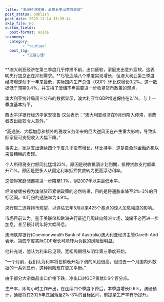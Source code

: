 ```yaml
---
title: "澳洲经济放缓，消费者支出意外疲软"
post_status: publish
post_date: 2023-11-14 13:39:14
skip_file: no
custom_fields: 
  post-format: aside
taxonomy:
  category:
        - "toutiao"
  post_tag:
        - "交易心理"
---
```


**澳大利亚经济在第三季度几乎停滞不前，出口疲软，家庭支出意外疲软，这表明央行加息正在抑制需求。**尽管连续八个季度实现增长，但澳大利亚第三季度经济增速创下一年来最低，实际国内生产总值（GDP）环比仅增长0.2%。这一数据低于预期0.4%，并支持了澳储不再需要进一步收紧货币政策的观点。

澳大利亚统计局周三公布的数据显示，澳大利亚年GDP增速保持在2.1%，与上一季度基本持平。

西太平洋银行经济学家安德鲁·汉兰表示：“澳大利亚经济在9月份陷入停滞，消费者支出疲软令人意外。”

“高通胀、大幅加息和额外的税收义务带来的巨大逆风正在产生重大影响，导致实际家庭可支配收入大幅下降。”

事实上，家庭支出连续四个季度几乎没有增长，环比持平，这是自全球金融危机以来最糟糕的表现。

个人所得税支付额同比猛增23%，原因是税收抵消计划到期，抵押贷款支付额飙升71%，原因是更多人从固定利率抵押贷款转为更高浮动利率。

这使得家庭储蓄率进一步降至1.1%，创2007年以来最低水平。

经济放缓被视为澳储货币紧缩政策的必然结果，目的是将通胀率降至2%-3%的目标区间。10月份的通胀率为4.9%。

央行周二选择持币观望，以评估去年5月以来425个基点的惊人加息幅度的影响。

市场目前认为，鉴于美联储和欧洲央行最近几周转向鸽派立场，澳储不必再进一步加息，甚至预计明年将大幅降息。

澳洲联邦银行(Commonwealth Bank of Australia)澳大利亚经济主管Gareth Aird表示，第四季度实际GDP增长可能转为负数的风险很明显。

他补充说，他认为利率已见顶，宽松周期将从明年第三季度开始。

“一个月前，我们认为利率将在稍晚开始下调的风险很高。但过去一个月国内外数据的一系列显示，这种风险现在更加平衡。”

由于部分大宗商品出口价格下跌，净出口对GDP贡献0.6个百分点。

生产率，即每小时工作产出，在连续四个季度下降后，本季度增长0.9%。澳储预计，通胀将在2025年底回落至2%-3%的目标区间，前提是生产率有所提升。
